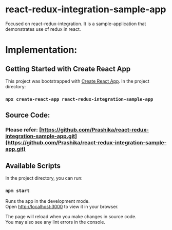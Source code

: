 # react-redux-integration-sample-app
Focused on react-redux-integration. It is a sample-application that demonstrates use of redux in react.

# Implementation:

## Getting Started with Create React App

This project was bootstrapped with [Create React App](https://github.com/facebook/create-react-app).
In the project directory:

### `npx create-react-app react-redux-integration-sample-app`

## Source Code:
### Please refer: [https://github.com/Prashika/react-redux-integration-sample-app.git](https://github.com/Prashika/react-redux-integration-sample-app.git)

## Available Scripts

In the project directory, you can run:

### `npm start`

Runs the app in the development mode.\
Open [http://localhost:3000](http://localhost:3000) to view it in your browser.

The page will reload when you make changes in source code.\
You may also see any lint errors in the console.

